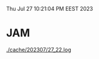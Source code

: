 Thu Jul 27 10:21:04 PM EEST 2023
# JAM
<a href='./cache/202307/27_22.log'>./cache/202307/27_22.log</a>
